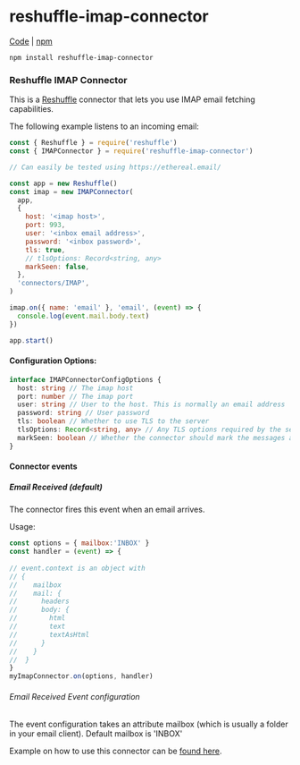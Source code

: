 # reshuffle-imap-connector

[Code](https://github.com/reshufflehq/reshuffle-imap-connector) |  [npm](https://www.npmjs.com/package/reshuffle-imap-connector)

`npm install reshuffle-imap-connector`

### Reshuffle IMAP Connector


This is a [Reshuffle](https://dev.reshuffle.com) connector that lets you use IMAP email fetching capabilities.

The following example listens to an incoming email:

```js
const { Reshuffle } = require('reshuffle')
const { IMAPConnector } = require('reshuffle-imap-connector')

// Can easily be tested using https://ethereal.email/

const app = new Reshuffle()
const imap = new IMAPConnector(
  app,
  {
    host: '<imap host>',
    port: 993,
    user: '<inbox email address>',
    password: '<inbox password>',
    tls: true,
    // tlsOptions: Record<string, any>
    markSeen: false,
  },
  'connectors/IMAP',
)

imap.on({ name: 'email' }, 'email', (event) => {
  console.log(event.mail.body.text)
})

app.start()
```

#### Configuration Options:
```typescript
interface IMAPConnectorConfigOptions {
  host: string // The imap host
  port: number // The imap port
  user: string // User to the host. This is normally an email address
  password: string // User password
  tls: boolean // Whether to use TLS to the server
  tlsOptions: Record<string, any> // Any TLS options required by the server 
  markSeen: boolean // Whether the connector should mark the messages as seen after fetched
}
```

#### Connector events
##### Email Received (default)
The connector fires this event when an email arrives.

Usage:
```js
const options = { mailbox:'INBOX' }
const handler = (event) => {
                
// event.context is an object with
// {
//    mailbox
//    mail: {
//      headers
//      body: {
//        html
//        text
//        textAsHtml
//      }
//    }
//  }
}
myImapConnector.on(options, handler)
```

###### Email Received Event configuration 
The event configuration takes an attribute mailbox (which is usually a folder in your email client).
Default mailbox is 'INBOX'

Example on how to use this connector can be [found here](https://github.com/reshufflehq/reshuffle/blob/master/examples/email/IMAPReceiveEmailExample.js).